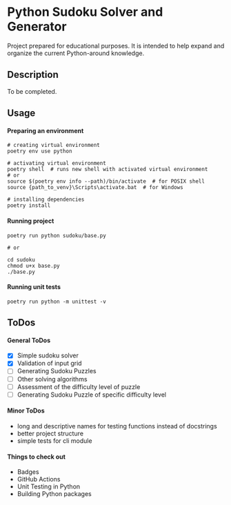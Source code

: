 # Python Sudoku Solver and Generator

Project prepared for educational purposes. It is intended to help expand and organize the current Python-around knowledge.

## Description
To be completed.

## Usage
#### Preparing an environment
```shell
# creating virtual environment
poetry env use python

# activating virtual environment
poetry shell  # runs new shell with activated virtual environment
# or
source $(poetry env info --path)/bin/activate  # for POSIX shell
source {path_to_venv}\Scripts\activate.bat  # for Windows

# installing dependencies
poetry install
```

#### Running project
```shell
poetry run python sudoku/base.py

# or

cd sudoku
chmod u+x base.py
./base.py
```

#### Running unit tests
```shell
poetry run python -m unittest -v
```

## ToDos
#### General ToDos
- [x] Simple sudoku solver
- [x] Validation of input grid
- [ ] Generating Sudoku Puzzles
- [ ] Other solving algorithms
- [ ] Assessment of the difficulty level of puzzle
- [ ] Generating Sudoku Puzzle of specific difficulty level

#### Minor ToDos
- long and descriptive names for testing functions instead of docstrings
- better project structure
- simple tests for cli module

#### Things to check out
- Badges
- GitHub Actions
- Unit Testing in Python
- Building Python packages

